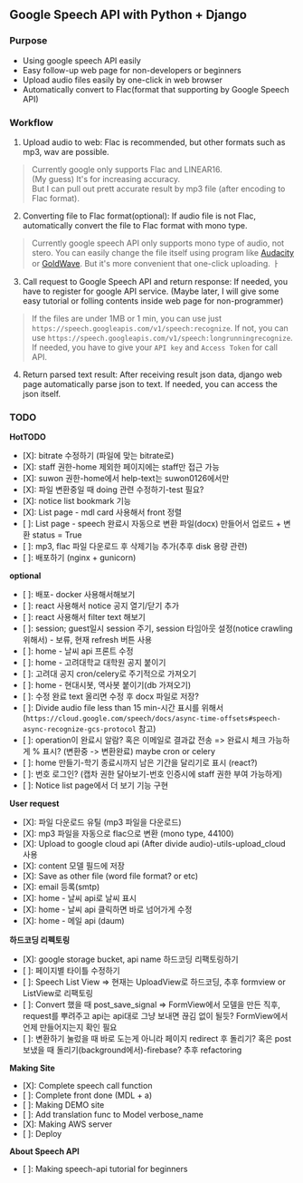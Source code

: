 ## Google Speech API with Python + Django

### Purpose
- Using google speech API easily
- Easy follow-up web page for non-developers or beginners
- Upload audio files easily by one-click in web browser 
- Automatically convert to Flac(format that supporting by Google Speech API)

### Workflow
1. Upload audio to web: Flac is recommended, but other formats such as mp3, wav are possible.
> Currently google only supports Flac and LINEAR16.    
> (My guess) It's for increasing accuracy.    
> But I can pull out prett accurate result by mp3 file (after encoding to Flac format).

2. Converting file to Flac format(optional): If audio file is not Flac, automatically convert the file to Flac format with mono type.
> Currently google speech API only supports mono type of audio, not stero. You can easily change the file itself using program like [Audacity](http://www.audacityteam.org/) or [GoldWave](https://www.goldwave.com/). But it's more convenient that one-click uploading.
ㅏ
3. Call request to Google Speech API and return response: If needed, you have to register for google API service. (Maybe later, I will give some easy tutorial or folling contents inside web page for non-programmer)
> If the files are under 1MB or 1 min, you can use just `https://speech.googleapis.com/v1/speech:recognize`. If not, you can use `https://speech.googleapis.com/v1/speech:longrunningrecognize`.     
> If needed, you have to give your `API key` and `Access Token` for call API.

4. Return parsed text result: After receiving result json data, django web page automatically parse json to text. If needed, you can access the json itself.


### TODO
**HotTODO**
- [X]: bitrate 수정하기 (파일에 맞는 bitrate로)
- [X]: staff 권한-home 제외한 페이지에는 staff만 접근 가능
- [X]: suwon 권한-home에서 help-text는 suwon0126에서만
- [X]: 파일 변환중일 때 doing 관련 수정하기-test 필요?
- [X]: notice list bookmark 기능
- [X]: List page - mdl card 사용해서 front 정렬
- [ ]: List page - speech 완료시 자동으로 변환 파일(docx) 만들어서 업로드 + 변환 status = True
- [ ]: mp3, flac 파일 다운로드 후 삭제기능 추가(추후 disk 용량 관련)
- [ ]: 배포하기 (nginx + gunicorn)

**optional**
- [ ]: 배포- docker 사용해서해보기
- [ ]: react 사용해서 notice 공지 열기/닫기 추가
- [ ]: react 사용해서 filter text 해보기
- [ ]: session; guest일시 session 주기, session 타임아웃 설정(notice crawling 위해서) - 보류, 현재 refresh 버튼 사용
- [ ]: home - 날씨 api 프론트 수정
- [ ]: home - 고려대학교 대학원 공지 붙이기
- [ ]: 고려대 공지 cron/celery로 주기적으로 가져오기
- [ ]: home - 현대시봇, 역사봇 붙이기(db 가져오기)
- [ ]: 수정 완료 text 올리면 수정 후 docx 파일로 저장?
- [ ]: Divide audio file less than 15 min-시간 표시를 위해서 (`https://cloud.google.com/speech/docs/async-time-offsets#speech-async-recognize-gcs-protocol` 참고)
- [ ]: operation이 완료시 알람? 혹은 이메일로 결과값 전송 => 완료시 체크 가능하게 % 표시? (변환중 -> 변환완료) maybe cron or celery
- [ ]: home 만들기-학기 종료시까지 남은 기간을 달리기로 표시 (react?)
- [ ]: 번호 로그인? (캡차 권한 달아보기-번호 인증시에 staff 권한 부여 가능하게)
- [ ]: Notice list page에서 더 보기 기능 구현

**User request**
- [X]: 파일 다운로드 유틸 (mp3 파일을 다운로드)
- [X]: mp3 파일을 자동으로 flac으로 변환 (mono type, 44100)
- [X]: Upload to google cloud api (After divide audio)-utils-upload_cloud 사용
- [X]: content 모델 필드에 저장
- [X]: Save as other file (word file format? or etc)
- [X]: email 등록(smtp)
- [X]: home - 날씨 api로 날씨 표시
- [X]: home - 날씨 api 클릭하면 바로 넘어가게 수정
- [X]: home - 메일 api (daum)

**하드코딩 리펙토링**
- [X]: google storage bucket, api name 하드코딩 리팩토링하기
- [ ]: 페이지별 타이틀 수정하기
- [ ]: Speech List View => 현재는 UploadView로 하드코딩, 추후 formview or ListView로 리팩토링
- [ ]: Convert 했을 때 post_save_signal => FormView에서 모델을 만든 직후, request를 뿌려주고 api는 api대로 그냥 보내면 끊김 없이 될듯? FormView에서 언제 만들어지는지 확인 필요
- [ ]: 변환하기 눌렀을 때 바로 도는게 아니라 페이지 redirect 후 돌리기? 혹은 post 보냈을 때 돌리기(background에서)-firebase? 추후 refactoring

**Making Site**
- [X]: Complete speech call function
- [ ]: Complete front done (MDL + a)
- [ ]: Making DEMO site
- [ ]: Add translation func to Model verbose_name
- [X]: Making AWS server
- [ ]: Deploy

**About Speech API**
- [ ]: Making speech-api tutorial for beginners
